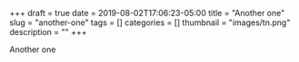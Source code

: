 +++ 
draft = true
date = 2019-08-02T17:06:23-05:00
title = "Another one"
slug = "another-one" 
tags = []
categories = []
thumbnail = "images/tn.png"
description = ""
+++


Another one
